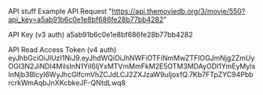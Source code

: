 API stuff
Example API Request
"https://api.themoviedb.org/3/movie/550?api_key=a5ab91b6c0e1e8bf686fe28b77bb4282"


API Key (v3 auth)
a5ab91b6c0e1e8bf686fe28b77bb4282

API Read Access Token (v4 auth)
eyJhbGciOiJIUzI1NiJ9.eyJhdWQiOiJhNWFiOTFiNmMwZTFlOGJmNjg2ZmUyOGI3N2JiNDI4MiIsInN1YiI6IjYxMTVmMmFkM2E5OTM3MDAyODI1YmEyMyIsInNjb3BlcyI6WyJhcGlfcmVhZCJdLCJ2ZXJzaW9uIjoxfQ.7Kb7FTpZYC94PbbrcrkWmAqbJnXKcbkeJF-QNtdLwq8